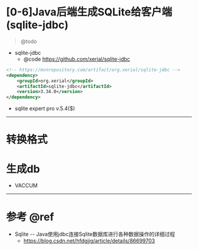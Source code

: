 # [0-6]Java后端生成SQLite给客户端(sqlite-jdbc)

> @todo

- sqlite-jdbc
  - @code https://github.com/xerial/sqlite-jdbc

```xml
<!-- https://mvnrepository.com/artifact/org.xerial/sqlite-jdbc -->
<dependency>
    <groupId>org.xerial</groupId>
    <artifactId>sqlite-jdbc</artifactId>
    <version>3.34.0</version>
</dependency>
```

- sqlite expert pro v.5.4($)

---

# 转换格式

# 生成db

- VACCUM

---

# 参考 @ref

- Sqlite -- Java使用jdbc连接Sqlite数据库进行各种数据操作的详细过程
  - https://blog.csdn.net/hfdgjjg/article/details/86699703
